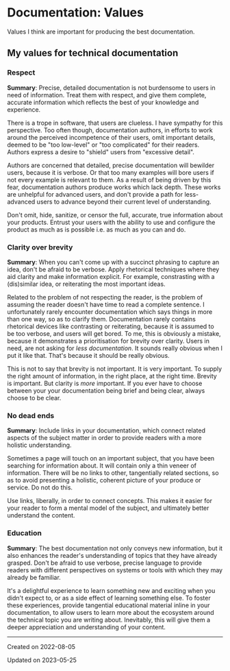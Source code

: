 # Documentation: Values

Values I think are important for producing the best documentation.

## My values for technical documentation

### Respect

**Summary**: Precise, detailed documentation is not burdensome to users in need of information. Treat them with respect, and give them complete, accurate information which reflects the best of your knowledge and experience.


There is a trope in software, that users are clueless. I have sympathy for this perspective. Too often though, documentation authors, in efforts to work around the perceived incompetence of their users, omit important details, deemed to be "too low-level" or "too complicated" for their readers. Authors express a desire to "shield" users from "excessive detail".

Authors are concerned that detailed, precise documentation will bewilder users, because it is verbose. Or that too many examples will bore users if not every example is relevant to them. As a result of being driven by this fear, documentation authors produce works which lack depth. These works are unhelpful for advanced users, and don't provide a path for less-advanced users to advance beyond their current level of understanding.

Don't omit, hide, sanitize, or censor the full, accurate, true information about your products. Entrust your users with the ability to use and configure the product as much as is possible i.e. as much as you can and do.

### Clarity over brevity

**Summary**: When you can't come up with a succinct phrasing to capture an idea, don't be afraid to be verbose. Apply rhetorical techniques where they aid clarity and make information explicit. For example, constrasting with a (dis)similar idea, or reiterating the most important ideas.

Related to the problem of not respecting the reader, is the problem of assuming the reader doesn't have time to read a complete sentence. I unfortunately rarely encounter documentation which says things in more than one way, so as to clarify them. Documentation rarely contains rhetorical devices like contrasting or reiterating, because it is assumed to be too verbose, and users will get bored. To me, this is obviously a mistake, because it demonstrates a  prioritisation for brevity over clarity. Users in need, are not asking for *less documentation*. It sounds really obvious when I put it like that. That's because it should be really obvious.

This is not to say that brevity is not important. It is very important. To supply the right amount of information, in the right place, at the right time. Brevity is important. But clarity is *more* important. If you ever have to choose between your your documentation being brief and being clear, always choose to be clear.

### No dead ends

**Summary**: Include links in your documentation, which connect related aspects of the subject matter in order to provide readers with a more holistic understanding.

Sometimes a page will touch on an important subject, that you have been searching for information about. It will contain only a thin veneer of information. There will be no links to other, tangentially related sections, so as to avoid presenting a holistic, coherent picture of your produce or service. Do not do this.

Use links, liberally, in order to connect concepts.  This makes it easier for your reader to form a mental model of the subject, and ultimately better understand the content.

### Education

**Summary**: The best documentation not only conveys new information, but it also enhances the reader's understanding of topics that they have already grasped. Don't be afraid to use verbose, precise language to provide readers with different perspectives on systems or tools with which they may already be familiar.

It's a delightful experience to learn something new and exciting when you didn't expect to, or as a side effect of learning something else. To foster these experiences, provide tangential educational material inline in your documentation, to allow users to learn more about the ecosystem around the technical topic you are writing about. Inevitably, this will give them a deeper appreciation and understanding of your content.

---
Created on 2022-08-05

Updated on 2023-05-25
